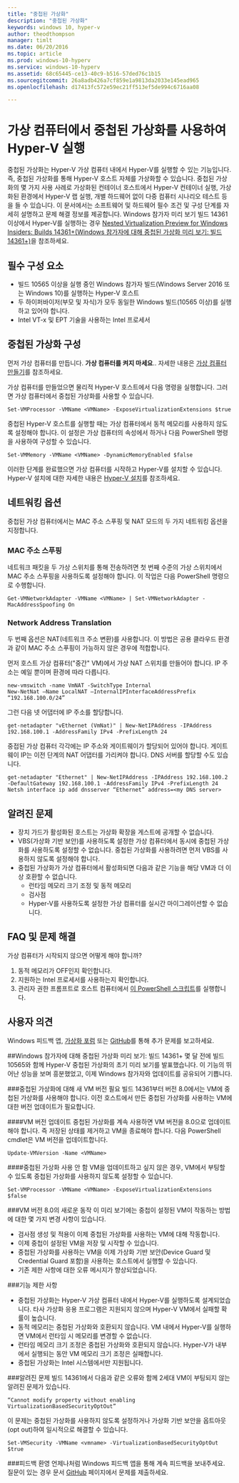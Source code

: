 ```yaml
---
title: "중첩된 가상화"
description: "중첩된 가상화"
keywords: windows 10, hyper-v
author: theodthompson
manager: timlt
ms.date: 06/20/2016
ms.topic: article
ms.prod: windows-10-hyperv
ms.service: windows-10-hyperv
ms.assetid: 68c65445-ce13-40c9-b516-57ded76c1b15
ms.sourcegitcommit: 26a8adb426a7cf859e1a9813da2033e145ead965
ms.openlocfilehash: d17413fc572e59ec21ff513ef5de994c6716aa08

---
```


# 가상 컴퓨터에서 중첩된 가상화를 사용하여 Hyper-V 실행

중첩된 가상화는 Hyper-V 가상 컴퓨터 내에서 Hyper-V를 실행할 수 있는 기능입니다. 즉, 중첩된 가상화를 통해 Hyper-V 호스트 자체를 가상화할 수 있습니다. 중첩된 가상화의 몇 가지 사용 사례로 가상화된 컨테이너 호스트에서 Hyper-V 컨테이너 실행, 가상화된 환경에서 Hyper-V 랩 실행, 개별 하드웨어 없이 다중 컴퓨터 시나리오 테스트 등을 들 수 있습니다. 이 문서에서는 소프트웨어 및 하드웨어 필수 조건 및 구성 단계를 자세히 설명하고 문제 해결 정보를 제공합니다. Windows 참가자 미리 보기 빌드 14361 이상에서 Hyper-V를 실행하는 경우 [Nested Virtualization Preview for Windows Insiders: Builds 14361+(Windows 참가자에 대해 중첩된 가상화 미리 보기: 빌드 14361+)](https://msdn.microsoft.com/en-us/virtualization/hyperv_on_windows/user_guide/nesting#nested-virtualization-preview-for-windows-insiders-builds-14361-)을 참조하세요.

## 필수 구성 요소

- 빌드 10565 이상을 실행 중인 Windows 참가자 빌드(Windows Server 2016 또는 Windows 10)를 실행하는 Hyper-V 호스트
- 두 하이퍼바이저(부모 및 자식)가 모두 동일한 Windows 빌드(10565 이상)를 실행하고 있어야 합니다.
- Intel VT-x 및 EPT 기술을 사용하는 Intel 프로세서

## 중첩된 가상화 구성

먼저 가상 컴퓨터를 만듭니다. **가상 컴퓨터를 켜지 마세요**.. 자세한 내용은 [가상 컴퓨터 만들기](../quick_start/walkthrough_create_vm.md)를 참조하세요.

가상 컴퓨터를 만들었으면 물리적 Hyper-V 호스트에서 다음 명령을 실행합니다. 그러면 가상 컴퓨터에서 중첩된 가상화를 사용할 수 있습니다.

```none
Set-VMProcessor -VMName <VMName> -ExposeVirtualizationExtensions $true
```
중첩된 Hyper-V 호스트를 실행할 때는 가상 컴퓨터에서 동적 메모리를 사용하지 않도록 설정해야 합니다. 이 설정은 가상 컴퓨터의 속성에서 하거나 다음 PowerShell 명령을 사용하여 구성할 수 있습니다.
```none
Set-VMMemory -VMName <VMName> -DynamicMemoryEnabled $false
```

이러한 단계를 완료했으면 가상 컴퓨터를 시작하고 Hyper-V를 설치할 수 있습니다. Hyper-V 설치에 대한 자세한 내용은 [Hyper-V 설치]( https://msdn.microsoft.com/en-us/virtualization/hyperv_on_windows/quick_start/walkthrough_install)를 참조하세요.

## 네트워킹 옵션
중첩된 가상 컴퓨터에서는 MAC 주소 스푸핑 및 NAT 모드의 두 가지 네트워킹 옵션을 지정합니다.

### MAC 주소 스푸핑
네트워크 패킷을 두 가상 스위치를 통해 전송하려면 첫 번째 수준의 가상 스위치에서 MAC 주소 스푸핑을 사용하도록 설정해야 합니다. 이 작업은 다음 PowerShell 명령으로 수행합니다.

```none
Get-VMNetworkAdapter -VMName <VMName> | Set-VMNetworkAdapter -MacAddressSpoofing On
```
### Network Address Translation
두 번째 옵션은 NAT(네트워크 주소 변환)를 사용합니다. 이 방법은 공용 클라우드 환경과 같이 MAC 주소 스푸핑이 가능하지 않은 경우에 적합합니다.

먼저 호스트 가상 컴퓨터("중간" VM)에서 가상 NAT 스위치를 만들어야 합니다. IP 주소는 예일 뿐이며 환경에 따라 다릅니다.
```none
new-vmswitch -name VmNAT -SwitchType Internal
New-NetNat –Name LocalNAT –InternalIPInterfaceAddressPrefix “192.168.100.0/24”
```
그런 다음 넷 어댑터에 IP 주소를 할당합니다.
```none
get-netadapter "vEthernet (VmNat)" | New-NetIPAddress -IPAddress 192.168.100.1 -AddressFamily IPv4 -PrefixLength 24
```
중접된 가상 컴퓨터 각각에는 IP 주소와 게이트웨이가 할당되어 있어야 합니다. 게이트웨이 IP는 이전 단계의 NAT 어댑터를 가리켜야 합니다. DNS 서버를 할당할 수도 있습니다.
```none
get-netadapter "Ethernet" | New-NetIPAddress -IPAddress 192.168.100.2 -DefaultGateway 192.168.100.1 -AddressFamily IPv4 -PrefixLength 24
Netsh interface ip add dnsserver “Ethernet” address=<my DNS server>
```


## 알려진 문제

- 장치 가드가 활성화된 호스트는 가상화 확장을 게스트에 공개할 수 없습니다.
- VBS(가상화 기반 보안)를 사용하도록 설정한 가상 컴퓨터에서 동시에 중첩된 가상화를 사용하도록 설정할 수 없습니다. 중첩된 가상화를 사용하려면 먼저 VBS를 사용하지 않도록 설정해야 합니다.
- 중첩된 가상화가 가상 컴퓨터에서 활성화되면 다음과 같은 기능을 해당 VM과 더 이상 호환할 수 없습니다.  
  * 런타임 메모리 크기 조정 및 동적 메모리
  * 검사점
  * Hyper-V를 사용하도록 설정한 가상 컴퓨터를 실시간 마이그레이션할 수 없습니다.

## FAQ 및 문제 해결

가상 컴퓨터가 시작되지 않으면 어떻게 해야 합니까?

1. 동적 메모리가 OFF인지 확인합니다.
2. 지원하는 Intel 프로세서를 사용하는지 확인합니다.
3. 관리자 권한 프롬프트로 호스트 컴퓨터에서 [이 PowerShell 스크립트](https://raw.githubusercontent.com/Microsoft/Virtualization-Documentation/master/hyperv-tools/Nested/Get-NestedVirtStatus.ps1)를 실행합니다.

## 사용자 의견

Windows 피드백 앱, [가상화 포럼](https://social.technet.microsoft.com/Forums/windowsserver/En-us/home?forum=winserverhyperv) 또는 [GitHub](https://github.com/Microsoft/Virtualization-Documentation)를 통해 추가 문제를 보고하세요.

##Windows 참가자에 대해 중첩된 가상화 미리 보기: 빌드 14361+
몇 달 전에 빌드 10565와 함께 Hyper-V 중첩된 가상화의 초기 미리 보기를 발표했습니다. 이 기능의 뛰어난 성능을 보며 흥분했었고, 이제 Windows 참가자와 업데이트를 공유되어 기쁩니다.

###중첩된 가상화에 대해 새 VM 버전 필요
빌드 14361부터 버전 8.0에서는 VM에 중첩된 가상화를 사용해야 합니다. 이전 호스트에서 만든 중첩된 가상화를 사용하는 VM에 대한 버전 업데이트가 필요합니다. 

####VM 버전 업데이트
중첩된 가상화를 계속 사용하면 VM 버전을 8.0으로 업데이트해야 합니다. 즉 저장된 상태를 제거하고 VM을 종료해야 합니다. 다음 PowerShell cmdlet은 VM 버전을 업데이트합니다.
```none
Update-VMVersion -Name <VMName>
```
####중첩된 가상화 사용 안 함
VM을 업데이트하고 싶지 않은 경우, VM에서 부팅할 수 있도록 중첩된 가상화를 사용하지 않도록 설정할 수 있습니다.
```none
Set-VMProcessor -VMName <VMName> -ExposeVirtualizationExtensions $false
```

###VM 버전 8.0의 새로운 동작 
이 미리 보기에는 중첩이 설정된 VM이 작동하는 방법에 대한 몇 가지 변경 사항이 있습니다.
-   검사점 생성 및 적용이 이제 중첩된 가상화를 사용하는 VM에 대해 작동합니다.
-   이제 중첩이 설정된 VM을 저장 및 시작할 수 있습니다.
-   중첩된 가상화를 사용하는 VM을 이제 가상화 기반 보안(Device Guard 및 Credential Guard 포함)을 사용하는 호스트에서 실행할 수 있습니다.
-   기존 제한 사항에 대한 오류 메시지가 향상되었습니다.

###기능 제한 사항
-   중첩된 가상화는 Hyper-V 가상 컴퓨터 내에서 Hyper-V를 실행하도록 설계되었습니다. 타사 가상화 응용 프로그램은 지원되지 않으며 Hyper-V VM에서 실패할 확률이 높습니다.
-   동적 메모리는 중첩된 가상화와 호환되지 않습니다. VM 내에서 Hyper-V를 실행하면 VM에서 런타임 시 메모리를 변경할 수 없습니다. 
-   런타임 메모리 크기 조정은 중첩된 가상화와 호환되지 않습니다. Hyper-V가 내부에서 실행되는 동안 VM 메모리 크기 조정은 실패합니다. 
-   중첩된 가상화는 Intel 시스템에서만 지원됩니다.

###알려진 문제
빌드 14361에서 다음과 같은 오류와 함께 2세대 VM이 부팅되지 않는 알려진 문제가 있습니다.
```none
“Cannot modify property without enabling VirtualizationBasedSecurityOptOut”
```
이 문제는 중첩된 가상화를 사용하지 않도록 설정하거나 가상화 기반 보안을 옵트아웃(opt out)하여 일시적으로 해결할 수 있습니다.
```none
Set-VMSecurity -VMName <vmname> -VirtualizationBasedSecurityOptOut $true
```

###피드백 환영
언제나처럼 Windows 피드백 앱을 통해 계속 피드백을 보내주세요. 질문이 있는 경우 문서 [GitHub](https://github.com/Microsoft/Virtualization-Documentation) 페이지에서 문제를 제출하세요. 



<!--HONumber=Jun16_HO4-->


